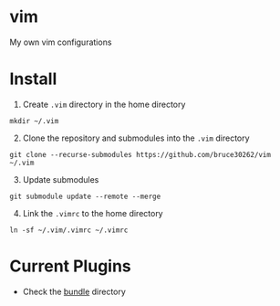 vim
===

My own vim configurations

Install
=======

1. Create `.vim` directory in the home directory

  `mkdir ~/.vim`

2. Clone the repository and submodules into the `.vim` directory

  `git clone --recurse-submodules https://github.com/bruce30262/vim ~/.vim`

3. Update submodules

  `git submodule update --remote --merge`
  
4. Link the `.vimrc` to the home directory

  `ln -sf ~/.vim/.vimrc ~/.vimrc`
  

Current Plugins
===============
* Check the [bundle](https://github.com/bruce30262/vim/tree/master/bundle) directory
